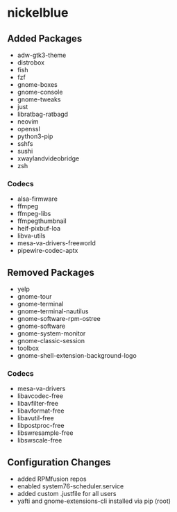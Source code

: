 # nickelblue

## Added Packages
- adw-gtk3-theme
- distrobox
- fish
- fzf 
- gnome-boxes
- gnome-console
- gnome-tweaks
- just
- libratbag-ratbagd
- neovim
- openssl
- python3-pip
- sshfs
- sushi
- xwaylandvideobridge
- zsh

### Codecs
- alsa-firmware 
- ffmpeg
- ffmpeg-libs
- ffmpegthumbnail
- heif-pixbuf-loa
- libva-utils
- mesa-va-drivers-freeworld
- pipewire-codec-aptx

## Removed Packages
- yelp
- gnome-tour
- gnome-terminal
- gnome-terminal-nautilus
- gnome-software-rpm-ostree
- gnome-software
- gnome-system-monitor
- gnome-classic-session
- toolbox
- gnome-shell-extension-background-logo 

### Codecs
- mesa-va-drivers 
- libavcodec-free 
- libavfilter-free 
- libavformat-free 
- libavutil-free
- libpostproc-free 
- libswresample-free
- libswscale-free

## Configuration Changes
- added RPMfusion repos
- enabled system76-scheduler.service
- added custom .justfile for all users
- yafti and gnome-extensions-cli installed via pip (root)